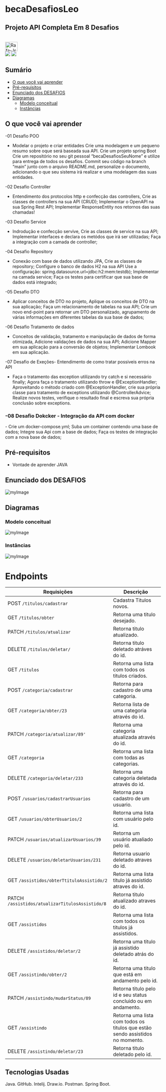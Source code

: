 # becaDesafiosLeo
## Projeto API Completa Em 8 Desafios

<div>
<div style="display: inline_block"><br>
  <img align="center" alt="Rafa-Js" height="30" width="40" src="https://img.shields.io/badge/Java-ED8B00?style=for-the-badge&logo=java&logoColor=white">
  
</div>

<div> 
  <a href="https://www.instagram.com/hilarioleozinho/?hl=pt" target="_blank"><img src="https://img.shields.io/badge/-Instagram-%23E4405F?style=for-the-badge&logo=instagram&logoColor=white" target="_blank"></a>
 	<a href="https://www.linkedin.com/in/leonardoanalistadesuporte/" target="_blank"><img src="https://img.shields.io/badge/-LinkedIn-%230077B5?style=for-the-badge&logo=linkedin&logoColor=white" target="_blank"></a> 
</div>

## Sumário
- [O que você vai aprender](#O-que-você-vai-aprender)
- [Pré-requisitos](#Pré-requisitos)
- [Enunciado dos DESAFIOS](#Enunciado-do-exercício)
- [Diagramas](#Diagramas)
  - [Modelo conceitual](#Modelo-conceitual)
  - [Instâncias](#Instância)

## O que você vai aprender
-01 Desafio POO 
- Modelar o projeto e criar entidades
Crie uma modelagem e um pequeno resumo sobre oque será baseada sua API.
Crie um projeto spring Boot
Crie um repositório no seu git pessoal “becaDesafiosSeuNome” e utilize para entrega de todos os desafios.
Commit seu código na branch “main” junto com o arquivo README.md, personalize o documento,
adicionando o que seu sistema irá realizar e uma modelagem das suas entidades. 

-02 Desafio Controller 
- Entendimento dos protocolos http e confecção das controllers,
Crie as classes de controllers na sua API (CRUD);
Implementar o OpenAPI na sua Spring Rest API;
Implementar ResponseEntity nos retornos das suas chamadas!

-03 Desafio Service 
- Indrodução e confecção servive,
Crie as classes de service na sua API;
Implementar interfaces e declara os metódos que irá ser utilizadas;
Faça a integração com a camada de controller;

-04 Desafio Repository 
- Conexão com base de dados utilizando JPA,
Crie as classes de repository;
Configure o banco de dados H2 na sua API
Use a configuração: spring.datasource.url=jdbc:h2:mem:testdb);
Implementar na camada service;
Faça os testes para certificar que sua base de dados está integrado;

-05 Desafio DTO 
- Aplicar conceitos de DTO no projeto,
Aplique os conceitos de DTO na sua aplicação;
Faça um relacionamento de tabelas na sua API;
Crie um novo end-point para retornar um DTO personalizado,
agrupamento de várias informações em diferentes tabelas da sua base de dados;

-06 Desafio Tratamento de dados 
- Conceitos de validação, tratamento e manipulação de dados de forma otimizada,
  Adicione validações de dados na sua API;
  Adicione Mapper em sua aplicação para a conversão de objetos;
  Implementar Lombook em sua aplicação.

-07 Desafio de Exeções- Entendimento de como tratar possiveis erros na API
- Faça o tratamento das exception utilizando try catch e si necessário finally;
Agora faça o tratamento utilizando throw e @ExceptionHandler;
Aproveitando o método criado com @ExceptionHandler,
crie sua própria classe para tratamento de exceptions utilizando @ControllerAdvice;
Realize novos testes, verifique o resultado final e escreva sua própria conclusão sobre exceptions.

<h3>-08 Desafio Dokcker - Integração da API com docker</h3>
 - Crie um docker-compose.yml;
  Suba um container contendo uma base de dados;
  Integre sua Api com a base de dados;
  Faça os testes de integração com a nova base de dados;

## Pré-requisitos

- Vontade de aprender JAVA

## Enunciado dos DESAFIOS

![myImage](https://github.com/Leonardohilariogithub/becaDesafiosLeo/blob/main/enuciado.PNG)

## Diagramas

### Modelo conceitual

![myImage](https://github.com/Leonardohilariogithub/becaDesafiosLeo/blob/main/modelo.PNG)

### Instâncias

![myImage](https://github.com/Leonardohilariogithub/becaDesafiosLeo/blob/main/instancias.PNG)

# Endpoints

| Requisições                                  | Descrição                                                    |
| -------------------------------------------- | ------------------------------------------------------------ |
| POST `/titulos/cadastrar`                      | Cadastra Titulos novos.|
| GET `/titulos/obter`    | Retorna uma titulo desejado. |
| PATCH `/titulos/atualizar` | Retorna titulo atualizado.        |
| DELETE `/titulos/deletar/`                     |Retorna titulo deletado atráves do id.                   |
| GET `/titulos`                          | Retorna uma lista com todos os titulos criados.           |
| POST `/categoria/cadastrar`                        | Retorna para cadastro de uma categoria.    |
| GET `/categoria/obter/23`        | Retorna lista de uma categoria através do id. |
| PATCH `/categoria/atualizar/89'`     | Retorna uma categoria atualizada através do id.        |
| GET `/categoria`    | Retorna uma lista com todas as categorias. |
| DELETE `/categoria/deletar/233`    | Retorna uma categoria deletada através do id. |
| POST `/usuarios/cadastrarUsuarios`    | Retorna para cadastro de um usuario. |
| GET `/usuarios/obterUsuarios/2`    | Retorna uma lista com usuário pelo id. |
| PATCH `/usuarios/atualizarUsuarios/39`    | Retorna  um usuário atualiado pelo id. |
| DELETE `/usuarios/deletarUsuarios/231`    | Retorna usuario deletado atraves do id. |
| GET `/assistidos/obterTtituloAssistido/2`    | Retorna uma lista titulo  já assistido atraves do id. |
| PATCH `/assistidos/atualizarTitulosAssistido/8`    | Retorna  titulo atualizado   atraves do id. |
| GET `/assistidos`    | Retorna uma lista com todos os titulos já assistidos. |
| DELETE `/assistidos/deletar/2`    | Retorna uma titulo já assistido deletado atrás do id. |
| GET `/assistindo/obter/2`    | Retorna uma titulo que está em andamento pelo id. |
| PATCH `/assistindo/mudarStatus/89`    | Retorna titulo pelo id e seu status concluido ou em andamento. |
| GET `/assistindo`    | Retorna uma lista com todos os titulos que estão sendo assistidos no momento. |
| DELETE `/assistindo/deletar/23`    | Retorna titulo deletado pelo id. |

## Tecnologias Usadas

Java.
GitHub.
Intelij.
Draw.io.
Postman.
Spring Boot.

